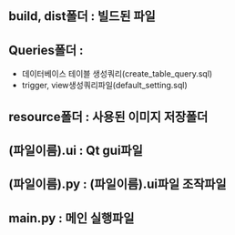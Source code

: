 ## build, dist폴더 : 빌드된 파일
## Queries폴더 : 
- 데이터베이스 테이블 생성쿼리(create_table_query.sql)
- trigger, view생성쿼리파일(default_setting.sql)
## resource폴더 : 사용된 이미지 저장폴더
## (파일이름).ui : Qt gui파일
## (파일이름).py : (파일이름).ui파일 조작파일
## main.py : 메인 실행파일
